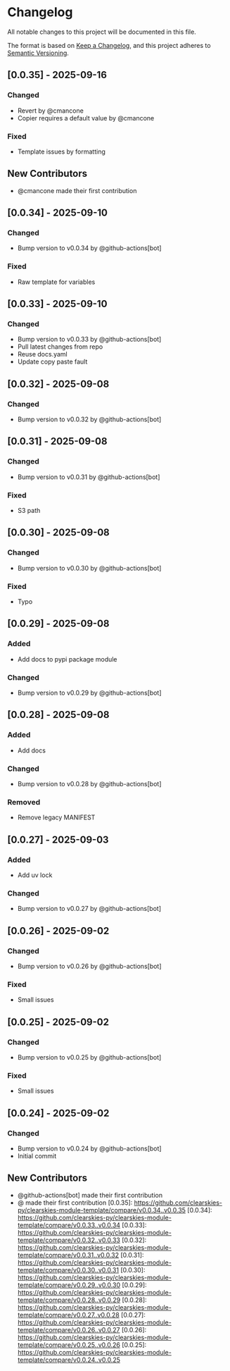 # Changelog

All notable changes to this project will be documented in this file.

The format is based on [Keep a Changelog](https://keepachangelog.com/en/1.0.0/),
and this project adheres to [Semantic Versioning](https://semver.org/spec/v2.0.0.html).

## [0.0.35] - 2025-09-16

### Changed
- Revert by @cmancone
- Copier requires a default value by @cmancone

### Fixed
- Template issues by formatting

## New Contributors
* @cmancone made their first contribution
## [0.0.34] - 2025-09-10

### Changed
- Bump version to v0.0.34 by @github-actions[bot]

### Fixed
- Raw template for variables

## [0.0.33] - 2025-09-10

### Changed
- Bump version to v0.0.33 by @github-actions[bot]
- Pull latest changes from repo
- Reuse docs.yaml
- Update copy paste fault

## [0.0.32] - 2025-09-08

### Changed
- Bump version to v0.0.32 by @github-actions[bot]

## [0.0.31] - 2025-09-08

### Changed
- Bump version to v0.0.31 by @github-actions[bot]

### Fixed
- S3 path

## [0.0.30] - 2025-09-08

### Changed
- Bump version to v0.0.30 by @github-actions[bot]

### Fixed
- Typo

## [0.0.29] - 2025-09-08

### Added
- Add docs to pypi package module

### Changed
- Bump version to v0.0.29 by @github-actions[bot]

## [0.0.28] - 2025-09-08

### Added
- Add docs

### Changed
- Bump version to v0.0.28 by @github-actions[bot]

### Removed
- Remove legacy MANIFEST

## [0.0.27] - 2025-09-03

### Added
- Add uv lock

### Changed
- Bump version to v0.0.27 by @github-actions[bot]

## [0.0.26] - 2025-09-02

### Changed
- Bump version to v0.0.26 by @github-actions[bot]

### Fixed
- Small issues

## [0.0.25] - 2025-09-02

### Changed
- Bump version to v0.0.25 by @github-actions[bot]

### Fixed
- Small issues

## [0.0.24] - 2025-09-02

### Changed
- Bump version to v0.0.24 by @github-actions[bot]
- Initial commit

## New Contributors
* @github-actions[bot] made their first contribution
* @ made their first contribution
[0.0.35]: https://github.com/clearskies-py/clearskies-module-template/compare/v0.0.34..v0.0.35
[0.0.34]: https://github.com/clearskies-py/clearskies-module-template/compare/v0.0.33..v0.0.34
[0.0.33]: https://github.com/clearskies-py/clearskies-module-template/compare/v0.0.32..v0.0.33
[0.0.32]: https://github.com/clearskies-py/clearskies-module-template/compare/v0.0.31..v0.0.32
[0.0.31]: https://github.com/clearskies-py/clearskies-module-template/compare/v0.0.30..v0.0.31
[0.0.30]: https://github.com/clearskies-py/clearskies-module-template/compare/v0.0.29..v0.0.30
[0.0.29]: https://github.com/clearskies-py/clearskies-module-template/compare/v0.0.28..v0.0.29
[0.0.28]: https://github.com/clearskies-py/clearskies-module-template/compare/v0.0.27..v0.0.28
[0.0.27]: https://github.com/clearskies-py/clearskies-module-template/compare/v0.0.26..v0.0.27
[0.0.26]: https://github.com/clearskies-py/clearskies-module-template/compare/v0.0.25..v0.0.26
[0.0.25]: https://github.com/clearskies-py/clearskies-module-template/compare/v0.0.24..v0.0.25

<!-- generated by git-cliff -->
